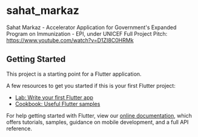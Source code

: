 # sahat_markaz

Sahat Markaz - Accelerator Application for Government&#x27;s Expanded Program on Immunization  - EPI, under UNICEF
Full Project Pitch: https://www.youtube.com/watch?v=D1ZI8C0HRMk
## Getting Started

This project is a starting point for a Flutter application.

A few resources to get you started if this is your first Flutter project:

- [Lab: Write your first Flutter app](https://flutter.dev/docs/get-started/codelab)
- [Cookbook: Useful Flutter samples](https://flutter.dev/docs/cookbook)

For help getting started with Flutter, view our
[online documentation](https://flutter.dev/docs), which offers tutorials,
samples, guidance on mobile development, and a full API reference.
